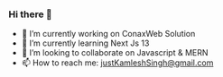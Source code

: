 ### Hi there 👋

- 🔭 I’m currently working on ConaxWeb Solution
- 🌱 I’m currently learning Next Js 13
- 👯 I’m looking to collaborate on Javascript & MERN
- 📫 How to reach me: justKamleshSingh@gmail.com
<!--
**TechKamleshSingh/TechKamleshSingh** is a ✨ _special_ ✨ repository because its `README.md` (this file) appears on your GitHub profile.

Here are some ideas to get you started:

- 🔭 I’m currently working on ConaxWeb Solution
- 🌱 I’m currently learning Next Js 13
- 👯 I’m looking to collaborate on Javascript & MERN
- 🤔 I’m looking for help with ...
- 💬 Ask me about ...
- 📫 How to reach me: justKamleshSingh@gmail.com
- 😄 Pronouns: ...
- ⚡ Fun fact: ...
-->
